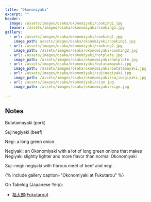 ```yaml
---
title: "Okonomiyaki"
excerpt: ""
header:
  image: /assets/images/osaka/okonomiyaki/cooking1.jpg
  teaser: /assets/images/osaka/okonomiyaki/cooking1.jpg
gallery:
  - url: /assets/images/osaka/okonomiyaki/cooking1.jpg
    image_path: assets/images/osaka/okonomiyaki/cooking1.jpg
  - url: /assets/images/osaka/okonomiyaki/cooking2.jpg
    image_path: /assets/images/osaka/okonomiyaki/cooking2.jpg
  - url: /assets/images/osaka/okonomiyaki/hotplate.jpg
    image_path: /assets/images/osaka/okonomiyaki/hotplate.jpg    
  - url: /assets/images/osaka/okonomiyaki/butatamayaki.jpg
    image_path: /assets/images/osaka/okonomiyaki/butatamayaki.jpg
  - url: /assets/images/osaka/okonomiyaki/sujinegiyaki.jpg
    image_path: /assets/images/osaka/okonomiyaki/sujinegiyaki.jpg    
  - url: /assets/images/osaka/okonomiyaki/sign.jpg
    image_path: /assets/images/osaka/okonomiyaki/sign.jpg
  
---
```


## Notes

Butatamayaki (pork)

Sujinegiyaki (beef)

Negi: a long green onion

Negiyaki: an Okonomiyaki with a lot of long green onions that makes Negiyaki slightly lighter and more flavor than normal 
Okonomiyaki

Suji-negi: negiyaki with fibrous meet of beef and negi.


{% include gallery caption="Okonomiyaki at Fukutarou" %}

On Tabelog (Japanese Yelp):

* [福太郎(Fukutarou)](https://tabelog.com/en/osaka/A2701/A270202/27002665/)

